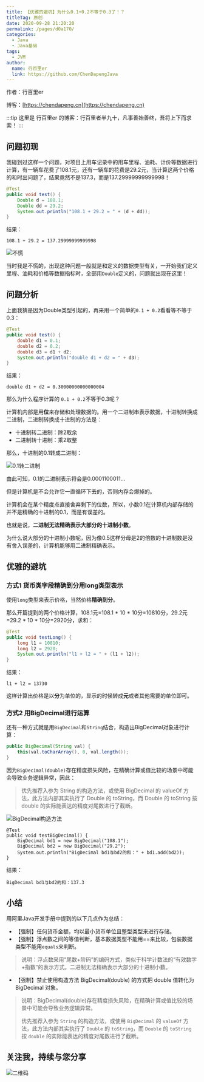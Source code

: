 ```yaml
---
title: 【优雅的避坑】为什么0.1+0.2不等于0.3了！？
titleTag: 原创
date: 2020-09-28 21:20:20
permalink: /pages/d0a170/
categories:
  - Java
  - Java基础
tags:
  - JVM
author: 
  name: 行百里er
  link: https://github.com/ChenDapengJava
---
```


作者：行百里er

博客：[https://chendapeng.cn](https://chendapeng.cn)

:::tip
这里是 行百里er 的博客：行百里者半九十，凡事善始善终，吾将上下而求索！
:::

## 问题初现

我碰到过这样一个问题，对项目上用车记录中的用车里程、油耗、计价等数据进行计算，有一辆车花费了108.1元，还有一辆车的花费是29.2元，当计算这两个价格的和时出问题了，结果竟然不是137.3，而是137.29999999999998！

```java
@Test
public void test() {
    Double d = 108.1;
    Double dd = 29.2;
    System.out.println("108.1 + 29.2 = " + (d + dd));
}
```

结果：

```
108.1 + 29.2 = 137.29999999999998
```

![不慌](https://p3-juejin.byteimg.com/tos-cn-i-k3u1fbpfcp/e629504438334a7aa244e42ce6876e70~tplv-k3u1fbpfcp-zoom-in-crop-mark:3024:0:0:0.awebp)

当时我是不慌的，出现这种问题一般就是和定义的数据类型有关，一开始我们定义里程、油耗和价格等数据指标时，全部用`Double`定义的，问题就出现在这里！

## 问题分析

上面我猜是因为Double类型引起的，再来用一个简单的`0.1 + 0.2`看看等不等于0.3：

```java
@Test
public void test() {
    double d1 = 0.1;
    double d2 = 0.2;
    double d3 = d1 + d2;
    System.out.println("double d1 + d2 = " + d3);
}
```
结果：

```
double d1 + d2 = 0.30000000000000004
```

那么为什么程序计算的 `0.1 + 0.2`不等于0.3呢？

计算机内部是用**位**来存储和处理数据的。用一个二进制串表示数据，十进制转换成二进制，二进制转换成十进制的方法是：

- 十进制转二进制：除2取余
- 二进制转十进制：乘2取整

那么，十进制的0.1转成二进制：

![0.1转二进制](https://p3-juejin.byteimg.com/tos-cn-i-k3u1fbpfcp/f61d25a213324f6fa76ab6eb49e89ffa~tplv-k3u1fbpfcp-zoom-in-crop-mark:3024:0:0:0.awebp)

由此可知，0.1的二进制表示将会是0.0001100011...

但是计算机是不会允许它一直循环下去的，否则内存会爆掉的。

计算机会在某个精度点直接舍弃剩下的位数，所以，小数0.1在计算机内部存储的并不是精确的十进制的0.1，而是有误差的。

也就是说，**二进制无法精确表示大部分的十进制小数**。

为什么说大部分的十进制小数呢，因为像0.5这样分母是2的倍数的十进制数是没有舍入误差的，计算机能够用二进制精确表示。

## 优雅的避坑

### 方式1 货币类字段精确到分用long类型表示
使用`long`类型来表示价格，当然价格**精确到分**。

那么开篇提到的两个价格计算，108.1元=108.1 * 10 * 10分=10810分，29.2元=29.2 * 10 * 10分=2920分，求和：

```java
@Test
public void testLong() {
    long l1 = 10810;
    long l2 = 2920;
    System.out.println("l1 + l2 = " + (l1 + l2));
}
```
结果：

```
l1 + l2 = 13730
```

这样计算出价格是以**分**为单位的，显示的时候转成**元**或者其他需要的单位即可。

### 方式2 用BigDecimal进行运算
还有一种方式就是用`BigDecimal`和`String`结合，构造出BigDecimal对象进行计算：

```java
public BigDecimal(String val) {
    this(val.toCharArray(), 0, val.length());
}
```

因为`BigDecimal(double)`存在精度损失风险，在精确计算或值比较的场景中可能会导致业务逻辑异常，因此：

> 优先推荐入参为 String 的构造方法，或使用 BigDecimal 的 valueOf 方法，此方法内部其实执行了
> Double 的 toString，而 Double 的 toString 按 double 的实际能表达的精度对尾数进行了截断。

![BigDecimal构造方法](https://p3-juejin.byteimg.com/tos-cn-i-k3u1fbpfcp/954d9b27f5644f12b49ed7586b7af628~tplv-k3u1fbpfcp-zoom-in-crop-mark:3024:0:0:0.awebp)


```
@Test
public void testBigDecimal() {
    BigDecimal bd1 = new BigDecimal("108.1");
    BigDecimal bd2 = new BigDecimal("29.2");
    System.out.println("BigDecimal bd1与bd2的和：" + bd1.add(bd2));
}
```
结果：

```
BigDecimal bd1与bd2的和：137.3
```

## 小结

用阿里Java开发手册中提到的以下几点作为总结：
- 【强制】任何货币金额，均以最小货币单位且整型类型来进行存储。
- 【强制】浮点数之间的等值判断，基本数据类型不能用==来比较，包装数据类型不能用`equals`来判断。
> 说明：浮点数采用“尾数+阶码”的编码方式，类似于科学计数法的“有效数字+指数”的表示方式。二进制无法精确表示大部分的十进制小数。
- 【强制】禁止使用构造方法 BigDecimal(double) 的方式把 double 值转化为 BigDecimal 对象。
> 说明：BigDecimal(double)存在精度损失风险，在精确计算或值比较的场景中可能会导致业务逻辑异常。
>
> 优先推荐入参为 `String` 的构造方法，或使用 `BigDecimal` 的 `valueOf` 方法，此方法内部其实执行了
`Double` 的 `toString`，而 `Double` 的 `toString` 按 `double` 的实际能表达的精度对尾数进行了截断。


## 关注我，持续与您分享

![二维码](https://chendapeng.cn/images/about/wxqrcode.png)





